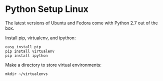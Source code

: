 Python Setup Linux
==================

The latest versions of Ubuntu and Fedora come with Python 2.7 out of the box.

Install pip, virtualenv, and ipython:

```shell
easy_install pip
pip install virtualenv
pip install ipython
```

Make a directory to store virtual environments:

```shell
mkdir ~/virtualenvs
```

